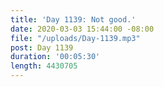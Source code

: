 ```yaml
---
title: 'Day 1139: Not good.'
date: 2020-03-03 15:44:00 -08:00
file: "/uploads/Day-1139.mp3"
post: Day 1139
duration: '00:05:30'
length: 4430705
---
```


